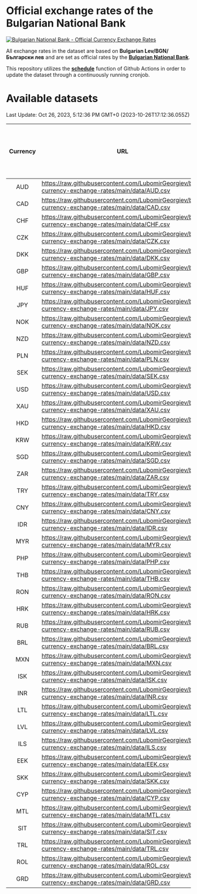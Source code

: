 # Official exchange rates of the Bulgarian National Bank

[![Bulgarian National Bank - Official Currency Exchange Rates](https://github.com/LubomirGeorgiev/bnb-currency-exchange-rates/actions/workflows/update-rates.yml/badge.svg?branch=main)](https://github.com/LubomirGeorgiev/bnb-currency-exchange-rates/actions/workflows/update-rates.yml)

All exchange rates in the dataset are based on **Bulgarian Lev/BGN/Български лев** and are set as official rates by the [**Bulgarian National Bank**](https://www.bnb.bg/Statistics/StExternalSector/StExchangeRates/StERForeignCurrencies/index.htm?toLang=_EN).

This repository utilizes the [**schedule**](https://docs.github.com/en/actions/reference/events-that-trigger-workflows) function of Github Actions in order to update the dataset through a continuously running cronjob.

# Available datasets

<!-- START LINKS (DO NOT EVER FU*ING DELETE THIS COMMENT FOR THE LOVE OF YOUR LIFE!!! IF YOU ARE CURIOS HOW IT WORKS, YOU CAN HAVE A LOOK AT ./src/updateReadme.ts) -->

Last Update: Oct 26, 2023, 5:12:36 PM GMT+0 (2023-10-26T17:12:36.055Z)

| Currency | URL                                                                                             | Number of records | Number of missing days that were filled in |
| :------: | ----------------------------------------------------------------------------------------------- | :---------------: | :----------------------------------------: |
|   AUD    | https://raw.githubusercontent.com/LubomirGeorgiev/bnb-currency-exchange-rates/main/data/AUD.csv |       8665        |                    2681                    |
|   CAD    | https://raw.githubusercontent.com/LubomirGeorgiev/bnb-currency-exchange-rates/main/data/CAD.csv |       8665        |                    2681                    |
|   CHF    | https://raw.githubusercontent.com/LubomirGeorgiev/bnb-currency-exchange-rates/main/data/CHF.csv |       8665        |                    2681                    |
|   CZK    | https://raw.githubusercontent.com/LubomirGeorgiev/bnb-currency-exchange-rates/main/data/CZK.csv |       8665        |                    2681                    |
|   DKK    | https://raw.githubusercontent.com/LubomirGeorgiev/bnb-currency-exchange-rates/main/data/DKK.csv |       8665        |                    2681                    |
|   GBP    | https://raw.githubusercontent.com/LubomirGeorgiev/bnb-currency-exchange-rates/main/data/GBP.csv |       8665        |                    2681                    |
|   HUF    | https://raw.githubusercontent.com/LubomirGeorgiev/bnb-currency-exchange-rates/main/data/HUF.csv |       8665        |                    2681                    |
|   JPY    | https://raw.githubusercontent.com/LubomirGeorgiev/bnb-currency-exchange-rates/main/data/JPY.csv |       8665        |                    2681                    |
|   NOK    | https://raw.githubusercontent.com/LubomirGeorgiev/bnb-currency-exchange-rates/main/data/NOK.csv |       8665        |                    2681                    |
|   NZD    | https://raw.githubusercontent.com/LubomirGeorgiev/bnb-currency-exchange-rates/main/data/NZD.csv |       8665        |                    2681                    |
|   PLN    | https://raw.githubusercontent.com/LubomirGeorgiev/bnb-currency-exchange-rates/main/data/PLN.csv |       8665        |                    2681                    |
|   SEK    | https://raw.githubusercontent.com/LubomirGeorgiev/bnb-currency-exchange-rates/main/data/SEK.csv |       8665        |                    2681                    |
|   USD    | https://raw.githubusercontent.com/LubomirGeorgiev/bnb-currency-exchange-rates/main/data/USD.csv |       8665        |                    2681                    |
|   XAU    | https://raw.githubusercontent.com/LubomirGeorgiev/bnb-currency-exchange-rates/main/data/XAU.csv |       8665        |                    2683                    |
|   HKD    | https://raw.githubusercontent.com/LubomirGeorgiev/bnb-currency-exchange-rates/main/data/HKD.csv |       8363        |                    2590                    |
|   KRW    | https://raw.githubusercontent.com/LubomirGeorgiev/bnb-currency-exchange-rates/main/data/KRW.csv |       8363        |                    2590                    |
|   SGD    | https://raw.githubusercontent.com/LubomirGeorgiev/bnb-currency-exchange-rates/main/data/SGD.csv |       8363        |                    2590                    |
|   ZAR    | https://raw.githubusercontent.com/LubomirGeorgiev/bnb-currency-exchange-rates/main/data/ZAR.csv |       8363        |                    2590                    |
|   TRY    | https://raw.githubusercontent.com/LubomirGeorgiev/bnb-currency-exchange-rates/main/data/TRY.csv |       6845        |                    2120                    |
|   CNY    | https://raw.githubusercontent.com/LubomirGeorgiev/bnb-currency-exchange-rates/main/data/CNY.csv |       6725        |                    2084                    |
|   IDR    | https://raw.githubusercontent.com/LubomirGeorgiev/bnb-currency-exchange-rates/main/data/IDR.csv |       6725        |                    2084                    |
|   MYR    | https://raw.githubusercontent.com/LubomirGeorgiev/bnb-currency-exchange-rates/main/data/MYR.csv |       6725        |                    2084                    |
|   PHP    | https://raw.githubusercontent.com/LubomirGeorgiev/bnb-currency-exchange-rates/main/data/PHP.csv |       6725        |                    2084                    |
|   THB    | https://raw.githubusercontent.com/LubomirGeorgiev/bnb-currency-exchange-rates/main/data/THB.csv |       6725        |                    2084                    |
|   RON    | https://raw.githubusercontent.com/LubomirGeorgiev/bnb-currency-exchange-rates/main/data/RON.csv |       6666        |                    2066                    |
|   HRK    | https://raw.githubusercontent.com/LubomirGeorgiev/bnb-currency-exchange-rates/main/data/HRK.csv |       6425        |                    1989                    |
|   RUB    | https://raw.githubusercontent.com/LubomirGeorgiev/bnb-currency-exchange-rates/main/data/RUB.csv |       6123        |                    1894                    |
|   BRL    | https://raw.githubusercontent.com/LubomirGeorgiev/bnb-currency-exchange-rates/main/data/BRL.csv |       5754        |                    1786                    |
|   MXN    | https://raw.githubusercontent.com/LubomirGeorgiev/bnb-currency-exchange-rates/main/data/MXN.csv |       5754        |                    1786                    |
|   ISK    | https://raw.githubusercontent.com/LubomirGeorgiev/bnb-currency-exchange-rates/main/data/ISK.csv |       5668        |                    1762                    |
|   INR    | https://raw.githubusercontent.com/LubomirGeorgiev/bnb-currency-exchange-rates/main/data/INR.csv |       5387        |                    1672                    |
|   LTL    | https://raw.githubusercontent.com/LubomirGeorgiev/bnb-currency-exchange-rates/main/data/LTL.csv |       5155        |                    1584                    |
|   LVL    | https://raw.githubusercontent.com/LubomirGeorgiev/bnb-currency-exchange-rates/main/data/LVL.csv |       4790        |                    1470                    |
|   ILS    | https://raw.githubusercontent.com/LubomirGeorgiev/bnb-currency-exchange-rates/main/data/ILS.csv |       4662        |                    1452                    |
|   EEK    | https://raw.githubusercontent.com/LubomirGeorgiev/bnb-currency-exchange-rates/main/data/EEK.csv |       4000        |                    1226                    |
|   SKK    | https://raw.githubusercontent.com/LubomirGeorgiev/bnb-currency-exchange-rates/main/data/SKK.csv |       2971        |                    913                     |
|   CYP    | https://raw.githubusercontent.com/LubomirGeorgiev/bnb-currency-exchange-rates/main/data/CYP.csv |       2907        |                    891                     |
|   MTL    | https://raw.githubusercontent.com/LubomirGeorgiev/bnb-currency-exchange-rates/main/data/MTL.csv |       2605        |                    800                     |
|   SIT    | https://raw.githubusercontent.com/LubomirGeorgiev/bnb-currency-exchange-rates/main/data/SIT.csv |       2543        |                    779                     |
|   TRL    | https://raw.githubusercontent.com/LubomirGeorgiev/bnb-currency-exchange-rates/main/data/TRL.csv |       1818        |                    559                     |
|   ROL    | https://raw.githubusercontent.com/LubomirGeorgiev/bnb-currency-exchange-rates/main/data/ROL.csv |       1697        |                    524                     |
|   GRD    | https://raw.githubusercontent.com/LubomirGeorgiev/bnb-currency-exchange-rates/main/data/GRD.csv |        361        |                    109                     |

<!-- END LINKS (DO NOT EVER FU*ING DELETE THIS COMMENT FOR THE LOVE OF YOUR LIFE!!! IF YOU ARE CURIOS HOW IT WORKS, YOU CAN HAVE A LOOK AT ./src/updateReadme.ts) -->
